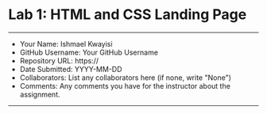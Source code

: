 # Lab 1: HTML and CSS Landing Page

---

- Your Name: Ishmael Kwayisi
- GitHub Username: Your GitHub Username
- Repository URL: https://
- Date Submitted: YYYY-MM-DD
- Collaborators: List any collaborators here (if none, write "None")
- Comments: Any comments you have for the instructor about the assignment.

---
